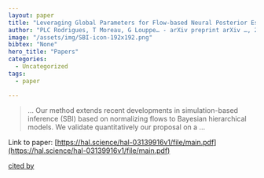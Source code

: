 ```yaml
---
layout: paper
title: "Leveraging Global Parameters for Flow-based Neural Posterior Estimation"
author: "PLC Rodrigues, T Moreau, G Louppe… - arXiv preprint arXiv …, 2021 - hal.science"
image: "/assets/img/SBI-icon-192x192.png"
bibtex: "None"
hero_title: "Papers"
categories:
  - Uncategorized
tags:
  - paper

---
```

>… Our method extends recent developments in simulation-based inference (SBI) based on normalizing flows to Bayesian hierarchical models. We validate quantitatively our proposal on a …

Link to paper: [https://hal.science/hal-03139916v1/file/main.pdf](https://hal.science/hal-03139916v1/file/main.pdf)

[cited by](https://scholar.google.com/scholar?cites=17920849860203024649&as_sdt=2005&sciodt=0,5&hl=en&num=20)
